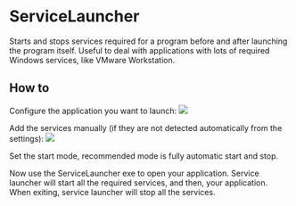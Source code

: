 ServiceLauncher
===============

Starts and stops services required for a program before and after launching the program itself. Useful to deal with applications with lots of required Windows services, like VMware Workstation.

How to
------

Configure the application you want to launch:
<img src=http://ried.cl/erwin/img/articles/vmware_launcher_001/img03.png /><br>

Add the services manually (if they are not detected automatically from the settings):
<img src=http://ried.cl/erwin/img/articles/vmware_launcher_001/img01.png /><br>

Set the start mode, recommended mode is fully automatic start and stop. 

Now use the ServiceLauncher exe to open your application. Service launcher will start all the required services, and then, your application. When exiting, service launcher will stop all the services.
